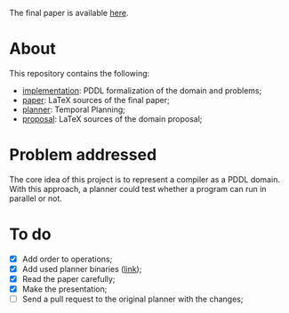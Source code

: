 The final paper is available [here](./scheer-paper/scheer-paper.pdf).


# About

This repository contains the following:
- [implementation](./implementation): PDDL formalization of the domain and problems;
- [paper](./scheer-paper): LaTeX sources of the final paper;
- [planner](./planner): Temporal Planning;
- [proposal](./scheer-proposal): LaTeX sources of the domain proposal;


# Problem addressed

The core idea of this project is to represent a compiler as a PDDL domain. With this approach, a planner could test whether a program can run in parallel or not.


# To do

- [x] Add order to operations;
- [x] Add used planner binaries ([link](https://github.com/claudioscheer/source-code-compiler-pddl/tree/master/planner));
- [x] Read the paper carefully;
- [x] Make the presentation;
- [ ] Send a pull request to the original planner with the changes;
